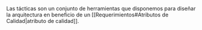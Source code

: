 Las tácticas son un conjunto de herramientas que disponemos para diseñar la arquitectura en beneficio de un [[Requerimientos#Atributos de Calidad|atributo de calidad]].